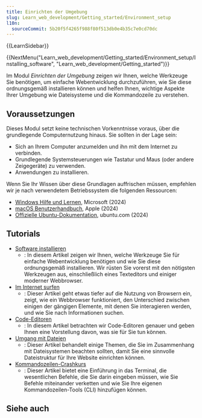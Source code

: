 ```yaml
---
title: Einrichten der Umgebung
slug: Learn_web_development/Getting_started/Environment_setup
l10n:
  sourceCommit: 5b20f5f4265f988f80f513db0e4b35c7e0cd70dc
---
```


{{LearnSidebar}}

{{NextMenu("Learn_web_development/Getting_started/Environment_setup/Installing_software", "Learn_web_development/Getting_started")}}

Im Modul _Einrichten der Umgebung_ zeigen wir Ihnen, welche Werkzeuge Sie benötigen, um einfache Webentwicklung durchzuführen, wie Sie diese ordnungsgemäß installieren können und helfen Ihnen, wichtige Aspekte Ihrer Umgebung wie Dateisysteme und die Kommandozeile zu verstehen.

## Voraussetzungen

Dieses Modul setzt keine technischen Vorkenntnisse voraus, über die grundlegende Computernutzung hinaus. Sie sollten in der Lage sein:

- Sich an Ihrem Computer anzumelden und ihn mit dem Internet zu verbinden.
- Grundlegende Systemsteuerungen wie Tastatur und Maus (oder andere Zeigegeräte) zu verwenden.
- Anwendungen zu installieren.

Wenn Sie Ihr Wissen über diese Grundlagen auffrischen müssen, empfehlen wir je nach verwendetem Betriebssystem die folgenden Ressourcen:

- [Windows Hilfe und Lernen](https://support.microsoft.com/windows), Microsoft (2024)
- [macOS Benutzerhandbuch](https://support.apple.com/guide/mac-help/welcome/mac), Apple (2024)
- [Offizielle Ubuntu-Dokumentation](https://help.ubuntu.com/), ubuntu.com (2024)

## Tutorials

- [Software installieren](/de/docs/Learn_web_development/Getting_started/Environment_setup/Installing_software)
  - : In diesem Artikel zeigen wir Ihnen, welche Werkzeuge Sie für einfache Webentwicklung benötigen und wie Sie diese ordnungsgemäß installieren. Wir rüsten Sie vorerst mit den nötigsten Werkzeugen aus, einschließlich eines Texteditors und einiger moderner Webbrowser.
- [Im Internet surfen](/de/docs/Learn_web_development/Getting_started/Environment_setup/Browsing_the_web)
  - : Dieser Artikel geht etwas tiefer auf die Nutzung von Browsern ein, zeigt, wie ein Webbrowser funktioniert, den Unterschied zwischen einigen der gängigen Elemente, mit denen Sie interagieren werden, und wie Sie nach Informationen suchen.
- [Code-Editoren](/de/docs/Learn_web_development/Getting_started/Environment_setup/Code_editors)
  - : In diesem Artikel betrachten wir Code-Editoren genauer und geben Ihnen eine Vorstellung davon, was sie für Sie tun können.
- [Umgang mit Dateien](/de/docs/Learn_web_development/Getting_started/Environment_setup/Dealing_with_files)
  - : Dieser Artikel behandelt einige Themen, die Sie im Zusammenhang mit Dateisystemen beachten sollten, damit Sie eine sinnvolle Dateistruktur für Ihre Website einrichten können.
- [Kommandozeilen-Crashkurs](/de/docs/Learn_web_development/Getting_started/Environment_setup/Command_line)
  - : Dieser Artikel bietet eine Einführung in das Terminal, die wesentlichen Befehle, die Sie darin eingeben müssen, wie Sie Befehle miteinander verketten und wie Sie Ihre eigenen Kommandozeilen-Tools (CLI) hinzufügen können.

## Siehe auch
